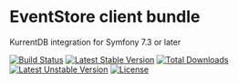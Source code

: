 EventStore client bundle
========================

KurrentDB integration for Symfony 7.3 or later

[![Build Status](https://travis-ci.org/dbellettini/eventstore-client-bundle.svg?branch=master)](https://travis-ci.org/dbellettini/eventstore-client-bundle)
[![Latest Stable Version](https://poser.pugx.org/dbellettini/eventstore-client-bundle/v/stable.svg)](https://packagist.org/packages/dbellettini/eventstore-client-bundle)
[![Total Downloads](https://poser.pugx.org/dbellettini/eventstore-client-bundle/downloads.svg)](https://packagist.org/packages/dbellettini/eventstore-client-bundle)
[![Latest Unstable Version](https://poser.pugx.org/dbellettini/eventstore-client-bundle/v/unstable.svg)](https://packagist.org/packages/dbellettini/eventstore-client-bundle)
[![License](https://poser.pugx.org/dbellettini/eventstore-client-bundle/license.svg)](https://packagist.org/packages/dbellettini/eventstore-client-bundle)
